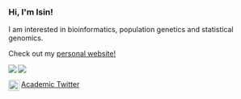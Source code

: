 ### Hi, I'm Isin!

I am interested in bioinformatics, population genetics and statistical genomics.

Check out my [personal website!](https://isinaltinkaya.github.io)

<!--
[![GitHub Streak](https://github-readme-streak-stats.herokuapp.com/?user=isinaltinkaya)](https://git.io/streak-stats)

![Isin's github stats](https://github-readme-stats.vercel.app/api?username=isinaltinkaya&show_icons=true&theme=dark&count_private=true&hide_rank=true)
-->
<img align="left" src="https://static.fsf.org/nosvn/associate/crm/5212605.png"/>


<a href="mailto:isinaltinkaya@gmail.com"> <img src="https://img.shields.io/badge/-isinaltinkaya@gmail.com-c14438?style=flat-square&logo=Gmail&logoColor=white&link=mailto:isinaltinkaya@gmail.com"></a> 

<a href="https://twitter.com/isinaltinkaya"> 
  <img align="left" alt="Isin Altinkaya | Twitter" width="22px" src="https://cdn.jsdelivr.net/npm/simple-icons@v3/icons/twitter.svg"/> Academic Twitter
</a>
